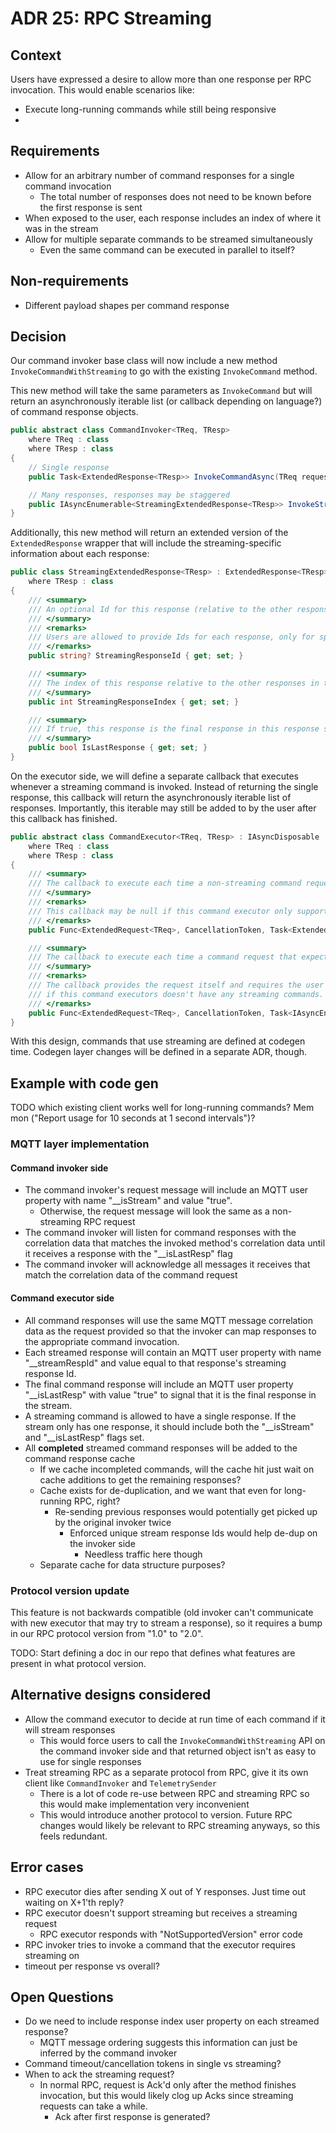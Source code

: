 # ADR 25: RPC Streaming

## Context

Users have expressed a desire to allow more than one response per RPC invocation. This would enable scenarios like:

- Execute long-running commands while still being responsive
- 

## Requirements
 - Allow for an arbitrary number of command responses for a single command invocation
   - The total number of responses does not need to be known before the first response is sent 
 - When exposed to the user, each response includes an index of where it was in the stream
 - Allow for multiple separate commands to be streamed simultaneously
   - Even the same command can be executed in parallel to itself?

## Non-requirements
 - Different payload shapes per command response 

## Decision

Our command invoker base class will now include a new method ```InvokeCommandWithStreaming``` to go with the existing ```InvokeCommand``` method. 

This new method will take the same parameters as ```InvokeCommand``` but will return an asynchronously iterable list (or callback depending on language?) of command response objects. 

```csharp
public abstract class CommandInvoker<TReq, TResp>
    where TReq : class
    where TResp : class
{
    // Single response
    public Task<ExtendedResponse<TResp>> InvokeCommandAsync(TReq request, ...) {...}

    // Many responses, responses may be staggered
    public IAsyncEnumerable<StreamingExtendedResponse<TResp>> InvokeStreamingCommandAsync(TReq request, ...) {...}
}
```

Additionally, this new method will return an extended version of the ```ExtendedResponse``` wrapper that will include the streaming-specific information about each response:

```csharp
public class StreamingExtendedResponse<TResp> : ExtendedResponse<TResp>
    where TResp : class
{
    /// <summary>
    /// An optional Id for this response (relative to the other responses in this response stream)
    /// </summary>
    /// <remarks>
    /// Users are allowed to provide Ids for each response, only for specific responses, or for none of the responses.
    /// </remarks>
    public string? StreamingResponseId { get; set; }

    /// <summary>
    /// The index of this response relative to the other responses in this response stream. Starts at 0.
    /// </summary>
    public int StreamingResponseIndex { get; set; }

    /// <summary>
    /// If true, this response is the final response in this response stream.
    /// </summary>
    public bool IsLastResponse { get; set; }
}
```

On the executor side, we will define a separate callback that executes whenever a streaming command is invoked. Instead of returning the single response, this callback will return the asynchronously iterable list of responses. Importantly, this iterable may still be added to by the user after this callback has finished. 

```csharp
public abstract class CommandExecutor<TReq, TResp> : IAsyncDisposable
    where TReq : class
    where TResp : class
{
    /// <summary>
    /// The callback to execute each time a non-streaming command request is received.
    /// </summary>
    /// <remarks>
    /// This callback may be null if this command executor only supports commands that stream responses.
    /// </remarks>
    public Func<ExtendedRequest<TReq>, CancellationToken, Task<ExtendedResponse<TResp>>>? OnCommandReceived { get; set; }

    /// <summary>
    /// The callback to execute each time a command request that expects streamed responses is received.
    /// </summary>
    /// <remarks>
    /// The callback provides the request itself and requires the user to return one to many responses. This callback may be null
    /// if this command executors doesn't have any streaming commands.
    /// </remarks>
    public Func<ExtendedRequest<TReq>, CancellationToken, Task<IAsyncEnumerable<StreamingExtendedResponse<TResp>>>>? OnStreamingCommandReceived { get; set; }
}

```

With this design, commands that use streaming are defined at codegen time. Codegen layer changes will be defined in a separate ADR, though.

## Example with code gen

TODO which existing client works well for long-running commands? Mem mon ("Report usage for 10 seconds at 1 second intervals")?

### MQTT layer implementation

#### Command invoker side

- The command invoker's request message will include an MQTT user property with name "__isStream" and value "true".
  - Otherwise, the request message will look the same as a non-streaming RPC request
- The command invoker will listen for command responses with the correlation data that matches the invoked method's correlation data until it receives a response with the "__isLastResp" flag
- The command invoker will acknowledge all messages it receives that match the correlation data of the command request

#### Command executor side

- All command responses will use the same MQTT message correlation data as the request provided so that the invoker can map responses to the appropriate command invocation.
- Each streamed response will contain an MQTT user property with name "__streamRespId" and value equal to that response's streaming response Id.
- The final command response will include an MQTT user property "__isLastResp" with value "true" to signal that it is the final response in the stream.
- A streaming command is allowed to have a single response. If the stream only has one response, it should include both the "__isStream" and "__isLastResp" flags set.
- All **completed** streamed command responses will be added to the command response cache
  - If we cache incompleted commands, will the cache hit just wait on cache additions to get the remaining responses?
  - Cache exists for de-duplication, and we want that even for long-running RPC, right?
    - Re-sending previous responses would potentially get picked up by the original invoker twice
      - Enforced unique stream response Ids would help de-dup on the invoker side
        - Needless traffic here though
  - Separate cache for data structure purposes?

### Protocol version update

This feature is not backwards compatible (old invoker can't communicate with new executor that may try to stream a response), so it requires a bump in our RPC protocol version from "1.0" to "2.0".

TODO: Start defining a doc in our repo that defines what features are present in what protocol version.

## Alternative designs considered

 - Allow the command executor to decide at run time of each command if it will stream responses
   - This would force users to call the ```InvokeCommandWithStreaming``` API on the command invoker side and that returned object isn't as easy to use for single responses
 - Treat streaming RPC as a separate protocol from RPC, give it its own client like ```CommandInvoker``` and ```TelemetrySender```
   - There is a lot of code re-use between RPC and streaming RPC so this would make implementation very inconvenient
   - This would introduce another protocol to version. Future RPC changes would likely be relevant to RPC streaming anyways, so this feels redundant.

## Error cases

 - RPC executor dies after sending X out of Y responses. Just time out waiting on X+1'th reply?
 - RPC executor doesn't support streaming but receives a streaming request
   - RPC executor responds with "NotSupportedVersion" error code
 - RPC invoker tries to invoke a command that the executor requires streaming on
 - timeout per response vs overall?
 
 ## Open Questions

- Do we need to include response index user property on each streamed response?
  - MQTT message ordering suggests this information can just be inferred by the command invoker
- Command timeout/cancellation tokens in single vs streaming?
- When to ack the streaming request?
  - In normal RPC, request is Ack'd only after the method finishes invocation, but this would likely clog up Acks since streaming requests can take a while.
    - Ack after first response is generated?